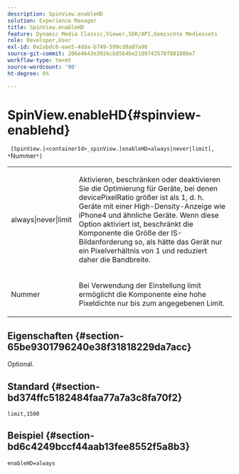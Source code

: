 ```yaml
---
description: SpinView.enableHD
solution: Experience Manager
title: SpinView.enableHD
feature: Dynamic Media Classic,Viewer,SDK/API,Gemischte Mediensets
role: Developer,User
exl-id: 0a2abdc6-eae5-4dda-b749-599cd8a07a98
source-git-commit: 206e4643e3926cb85b4be2189743578f88180be7
workflow-type: tm+mt
source-wordcount: '90'
ht-degree: 6%

---
```


# SpinView.enableHD{#spinview-enablehd}

` [SpinView.|<containerId>_spinView.]enableHD=always|never|limit[, *`Nummer`*]`

<table id="table_8929B59833DE4E1C89FA4BCF07309809"> 
 <tbody> 
  <tr> 
   <td colname="col1"> <p> <span class="codeph"> always|never|limit</span> </p> </td> 
   <td colname="col2"> <p> Aktivieren, beschränken oder deaktivieren Sie die Optimierung für Geräte, bei denen <span class="codeph"> devicePixelRatio</span> größer ist als <span class="codeph"> 1</span>, d. h. Geräte mit einer High-Density-Anzeige wie iPhone4 und ähnliche Geräte. Wenn diese Option aktiviert ist, beschränkt die Komponente die Größe der IS-Bildanforderung so, als hätte das Gerät nur ein Pixelverhältnis von <span class="codeph"> 1</span> und reduziert daher die Bandbreite. </p> </td> 
  </tr> 
  <tr> 
   <td colname="col1"> <p> <span class="codeph"><span class="varname"> Nummer</span></span> </p> </td> 
   <td colname="col2"> <p> Bei Verwendung der Einstellung <span class="codeph"> limit</span> ermöglicht die Komponente eine hohe Pixeldichte nur bis zum angegebenen Limit. </p> </td> 
  </tr> 
 </tbody> 
</table>

## Eigenschaften {#section-65be9301796240e38f31818229da7acc}

Optional.

## Standard {#section-bd374ffc5182484faa77a7a3c8fa70f2}

`limit,1500`

## Beispiel {#section-bd6c4249bccf44aab13fee8552f5a8b3}

`enableHD=always`
